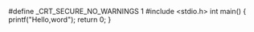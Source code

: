 #define _CRT_SECURE_NO_WARNINGS 1
#include <stdio.h>
int main() {
	printf("Hello,word");
	return 0;
}
